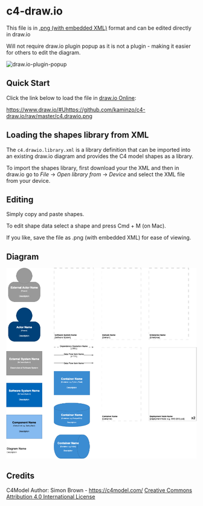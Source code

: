 # c4-draw.io

This file is in [.png (with embedded XML)](https://www.diagrams.net/blog/xml-in-png) format and can be edited directly in draw.io

Will not require draw.io plugin popup as it is not a plugin - making it easier for others to edit the diagram.

![draw.io-plugin-popup](/drawio_plugin_popup.png)

## Quick Start

Click the link below to load the file in [draw.io Online](https://www.draw.io/#Uhttps://github.com/kaminzo/c4-draw.io/raw/master/c4.drawio.png):

<https://www.draw.io/#Uhttps://github.com/kaminzo/c4-draw.io/raw/master/c4.drawio.png>

## Loading the shapes library from XML

The `c4.drawio.library.xml` is a library definition that can be imported into an existing draw.io diagram and provides the C4 model shapes as a library.

To import the shapes library, first download your the XML and then in draw.io go to *File* -> *Open library from* -> *Device* and select the XML file from your device.

## Editing

Simply copy and paste shapes.

To edit shape data select a shape and press Cmd + M (on Mac).

If you like, save the file as .png (with embedded XML) for ease of viewing.

## Diagram

![c4-draw.io](/c4.drawio.png)

## Credits

C4Model Author: Simon Brown - <https://c4model.com/> [Creative Commons Attribution 4.0 International License](https://creativecommons.org/licenses/by/4.0/)

